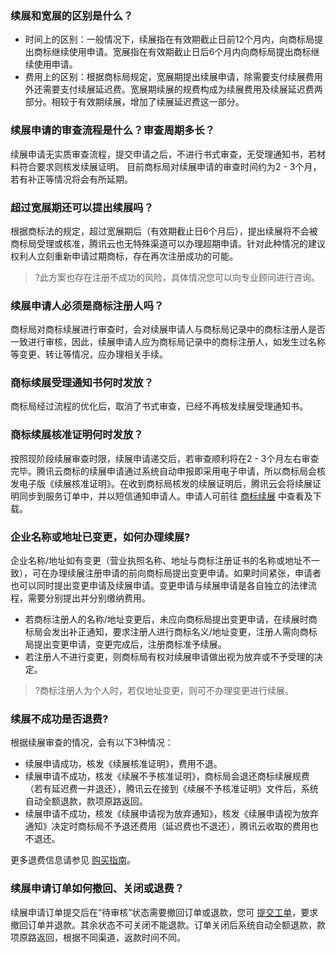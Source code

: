 ### 续展和宽展的区别是什么？
- 时间上的区别：一般情况下，续展指在有效期截止日前12个月内，向商标局提出商标继续使用申请。宽展指在有效期截止日后6个月内向商标局提出商标继续使用申请。
- 费用上的区别：根据商标局规定，宽展期提出续展申请，除需要支付续展费用外还需要支付续展延迟费。宽展期续展的规费构成为续展费用及续展延迟费两部分。相较于有效期续展，增加了续展延迟费这一部分。

### 续展申请的审查流程是什么？审查周期多长？
续展申请无实质审查流程，提交申请之后，不进行书式审查，无受理通知书，若材料符合要求则核发续展证明。
目前商标局对续展申请的审查时间约为2 - 3个月，若有补正等情况将会有所延期。

### 超过宽展期还可以提出续展吗？
根据商标法的规定，超过宽展期后（有效期截止日6个月后），提出续展将不会被商标局受理或核准，腾讯云也无特殊渠道可以办理超期申请。针对此种情况的建议权利人立刻重新申请过期商标，存在再次注册成功的可能。
>?此方案也存在注册不成功的风险，具体情况您可以向专业顾问进行咨询。

### 续展申请人必须是商标注册人吗？
商标局对商标续展进行审查时，会对续展申请人与商标局记录中的商标注册人是否一致进行审核，因此，续展申请人应为商标局记录中的商标注册人，如发生过名称等变更、转让等情况，应办理相关手续。

### 商标续展受理通知书何时发放？
商标局经过流程的优化后，取消了书式审查，已经不再核发续展受理通知书。

### 商标续展核准证明何时发放？
按照现阶段续展审查时限，续展申请递交后，若审查顺利将在2 - 3个月左右审查完毕。腾讯云商标的续展申请通过系统自动申报即采用电子申请，所以商标局会核发电子版《续展核准证明》。在收到商标局核发的续展证明后，腾讯云会将续展证明同步到服务订单中，并以短信通知申请人。申请人可前往 [商标续展](https://tm.cloud.tencent.com/extension) 中查看及下载。


### 企业名称或地址已变更，如何办理续展?
企业名称/地址如有变更（营业执照名称、地址与商标注册证书的名称或地址不一致），可在办理续展注册申请的前向商标局提出变更申请。如果时间紧张，申请者也可以同时提出变更申请及续展申请。变更申请与续展申请是各自独立的法律流程，需要分别提出并分别缴纳费用。
- 若商标注册人的名称/地址变更后，未应向商标局提出变更申请，在续展时商标局会发出补正通知，要求注册人进行商标名义/地址变更，注册人需向商标局提出变更申请，变更完成后，注册商标准予续展。
- 若注册人不进行变更，则商标局有权对续展申请做出视为放弃或不予受理的决定。

>?商标注册人为个人时，若仅地址变更，则可不办理变更进行续展。

### 续展不成功是否退费?
根据续展审查的情况，会有以下3种情况：
- 续展申请成功，核发《续展核准证明》，费用不退。
- 续展申请不成功，核发《续展不予核准证明》，商标局会退还商标续展规费（若有延迟费一并退还），腾讯云在接到《续展不予核准证明》文件后，系统自动全额退款，款项原路返回。
- 续展申请不成功，核发《续展申请视为放弃通知》，核发《续展申请视为放弃通知》决定时商标局不予退还费用（延迟费也不退还），腾讯云收取的费用也不退还。

更多退费信息请参见 [购买指南](https://cloud.tencent.com/document/product/1145/38948)。

### 续展申请订单如何撤回、关闭或退费？ 
续展申请订单提交后在“待审核”状态需要撤回订单或退款，您可 [提交工单](https://console.cloud.tencent.com/workorder/category)，要求撤回订单并退款。其余状态不可关闭不能退款。订单关闭后系统自动全额退款，款项原路返回，根据不同渠道，返款时间不同。
